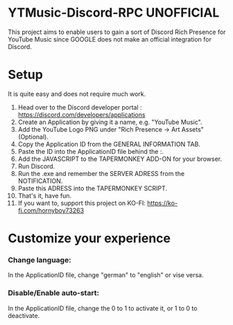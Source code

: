 # YTMusic-Discord-RPC UNOFFICIAL
This project aims to enable users to gain a sort of Discord Rich Presence for YouTube Music since GOOGLE does not make an official integration for Discord.

# Setup

It is quite easy and does not require much work.

1. Head over to the Discord developer portal : https://discord.com/developers/applications
2. Create an Application by giving it a name, e.g. "YouTube Music".
3. Add the YouTube Logo PNG under "Rich Presence -> Art Assets" (Optional).
4. Copy the Application ID from the GENERAL INFORMATION TAB.
5. Paste the ID into the ApplicationID file behind the :.
6. Add the JAVASCRIPT to the TAPERMONKEY ADD-ON for your browser.
7. Run Discord.
8. Run the .exe and remember the SERVER ADRESS from the NOTIFICATION.
9. Paste this ADRESS into the TAPERMONKEY SCRIPT.
10. That's it, have fun.
11. If you want to, support this project on KO-FI: https://ko-fi.com/hornyboy73263



# Customize your experience

### Change language:

In the ApplicationID file, change "german" to "english" or vise versa.


### Disable/Enable auto-start:

In the ApplicationID file, change the 0 to 1 to activate it, or 1 to 0 to deactivate.

